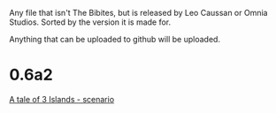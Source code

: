 Any file that isn't The Bibites, but is released by Leo Caussan or Omnia Studios. Sorted by the version it is made for.

Anything that can be uploaded to github will be uploaded.

# 0.6a2

[A tale of 3 Islands - scenario](https://github.com/MeltingDiamond/The-Bibites-Downloads/raw/refs/heads/main/Other%20Files/0.6a2/A%20tale%20of%203%20Islands.zip)
